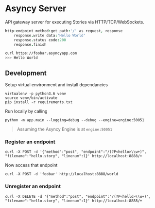 # Asyncy Server

API gateway server for executing Stories via HTTP/TCP/WebSockets.

```coffee
http-endpoint method:get path:'/' as request, response
    response.write data:'Hello World'
    response.status code:200
    response.finish
```

```sh
curl https://foobar.asyncyapp.com
>>> Hello World
```


## Development

Setup virtual environment and install dependancies
```
virtualenv -p python3.6 venv
source venv/bin/activate
pip install -r requirements.txt
```

Run locally by calling

```
python -m app.main --logging=debug --debug --engine=engine:50051
```
> Assuming the Asyncy Engine is at `engine:50051`


### Register an endpoint

```shell
curl -X POST -d '{"method":"post", "endpoint":"/(?P<hello>\\w+)", "filename":"hello.story", "linenum":1}' http://localhost:8888/+
```

Now access that endpoint

```shell
curl -X POST -d 'foobar' http://localhost:8888/world
```


### Unregister an endpoint

```shell
curl -X DELETE -d '{"method":"post", "endpoint":"/(?P<hello>\\w+)", "filename":"hello.story", "linenum":1}' http://localhost:8888/+
```
